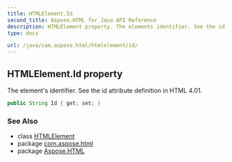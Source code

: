 ```yaml
---
title: HTMLElement.Id
second_title: Aspose.HTML for Java API Reference
description: HTMLElement property. The elements identifier. See the id attribute definition in HTML 4.01
type: docs

url: /java/com.aspose.html/htmlelement/id/
---
```

## HTMLElement.Id property

The element's identifier. See the id attribute definition in HTML 4.01.

```java
public String Id { get; set; }
```

### See Also

* class [HTMLElement](../)
* package [com.aspose.html](../../../com.aspose.html/)
* package [Aspose.HTML](../../../)
